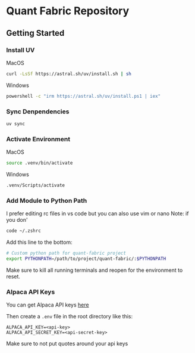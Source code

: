 # Quant Fabric Repository

## Getting Started

### Install UV
MacOS
```bash
curl -LsSf https://astral.sh/uv/install.sh | sh
```

Windows
```bash
powershell -c "irm https://astral.sh/uv/install.ps1 | iex"
```

### Sync Denpendencies
```bash
uv sync
```

### Activate Environment
MacOS
```bash
source .venv/bin/activate
```

Windows
```bash
.venv/Scripts/activate
```

### Add Module to Python Path
I prefer editing rc files in vs code but you can also use vim or nano
Note: if you don'
```bash
code ~/.zshrc
```

Add this line to the bottom:
```bash
# Custom python path for quant-fabric project
export PYTHONPATH=/path/to/project/quant-fabric/:$PYTHONPATH
```

Make sure to kill all running terminals and reopen for the environment to reset.

### Alpaca API Keys
You can get Alpaca API keys [here](https://alpaca.markets/learn/connect-to-alpaca-api)

Then create a `.env` file in the root directory like this:

```
ALPACA_API_KEY=<api-key>
ALPACA_API_SECRET_KEY=<api-secret-key>
```

Make sure to not put quotes around your api keys
